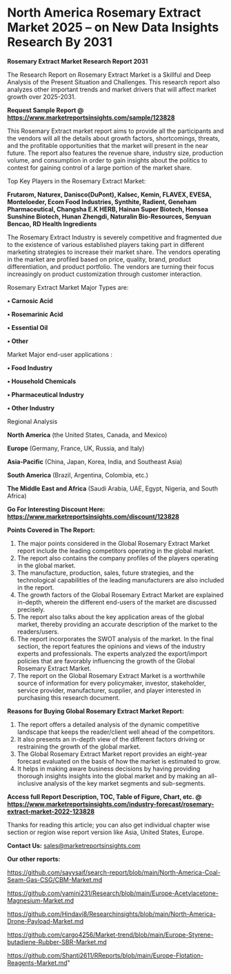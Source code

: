 # North America Rosemary Extract Market 2025 – on New Data Insights Research By 2031

<strong>Rosemary Extract Market Research Report 2031</strong>

The Research Report on Rosemary Extract Market is a Skillful and Deep Analysis of the Present Situation and Challenges. This research report also analyzes other important trends and market drivers that will affect market growth over 2025-2031.

<strong>Request Sample Report @ <a href=https://www.marketreportsinsights.com/sample/123828>https://www.marketreportsinsights.com/sample/123828</a></strong>

This Rosemary Extract market report aims to provide all the participants and the vendors will all the details about growth factors, shortcomings, threats, and the profitable opportunities that the market will present in the near future. The report also features the revenue share, industry size, production volume, and consumption in order to gain insights about the politics to contest for gaining control of a large portion of the market share.

Top Key Players in the Rosemary Extract Market:

<strong>Frutarom, Naturex, Danisco(DuPont), Kalsec, Kemin, FLAVEX, EVESA, Monteloeder, Ecom Food Industries, Synthite, Radient, Geneham Pharmaceutical, Changsha E.K HERB, Hainan Super Biotech, Honsea Sunshine Biotech, Hunan Zhengdi, Naturalin Bio-Resources, Senyuan Bencao, RD Health Ingredients</strong>

The Rosemary Extract Industry is severely competitive and fragmented due to the existence of various established players taking part in different marketing strategies to increase their market share. The vendors operating in the market are profiled based on price, quality, brand, product differentiation, and product portfolio. The vendors are turning their focus increasingly on product customization through customer interaction.

Rosemary Extract Market Major Types are:

<strong>• Carnosic Acid

• Rosemarinic Acid

• Essential Oil

• Other</strong>

Market Major end-user applications :

<strong>• Food Industry

• Household Chemicals

• Pharmaceutical Industry

• Other Industry</strong>

Regional Analysis

</u><strong><b>North America</b></strong> (the United States, Canada, and Mexico)

<strong><b>Europe </b></strong>(Germany, France, UK, Russia, and Italy)

<strong><b>Asia-Pacific</b></strong> (China, Japan, Korea, India, and Southeast Asia)

<strong><b>South America</b></strong> (Brazil, Argentina, Colombia, etc.)

<strong><b>The Middle East and Africa</b></strong> (Saudi Arabia, UAE, Egypt, Nigeria, and South Africa)

<strong>Go For Interesting Discount Here: <a href=https://www.marketreportsinsights.com/discount/123828>https://www.marketreportsinsights.com/discount/123828</a></strong>

<strong>Points Covered in The Report:</strong>
<ol>
  <li>The major points considered in the Global Rosemary Extract Market report include the leading competitors operating in the global market.</li>
  <li>The report also contains the company profiles of the players operating in the global market.</li>
  <li>The manufacture, production, sales, future strategies, and the technological capabilities of the leading manufacturers are also included in the report.</li>
  <li>The growth factors of the Global Rosemary Extract Market are explained in-depth, wherein the different end-users of the market are discussed precisely.</li>
  <li>The report also talks about the key application areas of the global market, thereby providing an accurate description of the market to the readers/users.</li>
  <li>The report incorporates the SWOT analysis of the market. In the final section, the report features the opinions and views of the industry experts and professionals. The experts analyzed the export/import policies that are favorably influencing the growth of the Global Rosemary Extract Market.</li>
  <li>The report on the Global Rosemary Extract Market is a worthwhile source of information for every policymaker, investor, stakeholder, service provider, manufacturer, supplier, and player interested in purchasing this research document.</li>
</ol>
<strong>Reasons for Buying Global Rosemary Extract Market Report:</strong>

<ol>
  <li>The report offers a detailed analysis of the dynamic competitive landscape that keeps the reader/client well ahead of the competitors.</li>
  <li>It also presents an in-depth view of the different factors driving or restraining the growth of the global market.</li>
  <li>The Global Rosemary Extract Market report provides an eight-year forecast evaluated on the basis of how the market is estimated to grow.</li>
  <li>It helps in making aware business decisions by having providing thorough insights insights into the global market and by making an all-inclusive analysis of the key market segments and sub-segments.</li>
</ol>
<strong>Access full Report Description, TOC, Table of Figure, Chart, etc. @ <a href=https://www.marketreportsinsights.com/industry-forecast/rosemary-extract-market-2022-123828>https://www.marketreportsinsights.com/industry-forecast/rosemary-extract-market-2022-123828</a></strong>


Thanks for reading this article; you can also get individual chapter wise section or region wise report version like Asia, United States, Europe.

<strong>Contact Us:</strong>
sales@marketreportsinsights.com

<strong>Our other reports:</strong>

<a href=https://github.com/sayysaif/search-report/blob/main/North-America-Coal-Seam-Gas-CSG/CBM-Market.md>https://github.com/sayysaif/search-report/blob/main/North-America-Coal-Seam-Gas-CSG/CBM-Market.md</a>

<a href=https://github.com/yamini231/Research/blob/main/Europe-Acetylacetone-Magnesium-Market.md>https://github.com/yamini231/Research/blob/main/Europe-Acetylacetone-Magnesium-Market.md</a>

<a href=https://github.com/Hindavi8/Researchinsights/blob/main/North-America-Drone-Payload-Market.md>https://github.com/Hindavi8/Researchinsights/blob/main/North-America-Drone-Payload-Market.md</a>

<a href=https://github.com/cargo4256/Market-trend/blob/main/Europe-Styrene-butadiene-Rubber-SBR-Market.md>https://github.com/cargo4256/Market-trend/blob/main/Europe-Styrene-butadiene-Rubber-SBR-Market.md</a>

<a href=https://github.com/Shanti2611/RReports/blob/main/Europe-Flotation-Reagents-Market.md>https://github.com/Shanti2611/RReports/blob/main/Europe-Flotation-Reagents-Market.md</a>"
